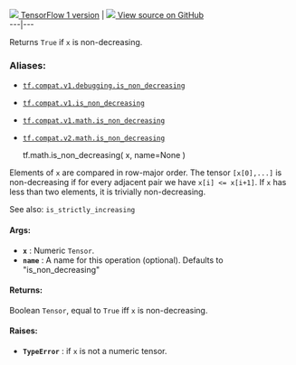 [ ![](https://tensorflow.google.cn/images/tf_logo_32px.png) TensorFlow 1
version](/versions/r1.15/api_docs/python/tf/math/is_non_decreasing) |  [
![](https://tensorflow.google.cn/images/GitHub-Mark-32px.png) View source on
GitHub
](https://github.com/tensorflow/tensorflow/blob/r2.0/tensorflow/python/ops/check_ops.py#L2011-L2042)  
---|---  
  
Returns `True` if `x` is non-decreasing.

### Aliases:

  * [`tf.compat.v1.debugging.is_non_decreasing`](/api_docs/python/tf/math/is_non_decreasing)
  * [`tf.compat.v1.is_non_decreasing`](/api_docs/python/tf/math/is_non_decreasing)
  * [`tf.compat.v1.math.is_non_decreasing`](/api_docs/python/tf/math/is_non_decreasing)
  * [`tf.compat.v2.math.is_non_decreasing`](/api_docs/python/tf/math/is_non_decreasing)

    
    
    tf.math.is_non_decreasing(
        x,
        name=None
    )
    

Elements of `x` are compared in row-major order. The tensor `[x[0],...]` is
non-decreasing if for every adjacent pair we have `x[i] <= x[i+1]`. If `x` has
less than two elements, it is trivially non-decreasing.

See also: `is_strictly_increasing`

#### Args:

  * **`x`** : Numeric `Tensor`.
  * **`name`** : A name for this operation (optional). Defaults to "is_non_decreasing"

#### Returns:

Boolean `Tensor`, equal to `True` iff `x` is non-decreasing.

#### Raises:

  * **`TypeError`** : if `x` is not a numeric tensor.

